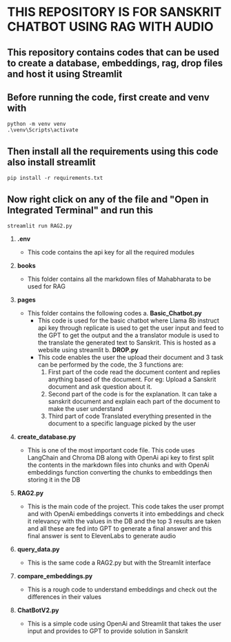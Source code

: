 # THIS REPOSITORY IS FOR SANSKRIT CHATBOT USING RAG WITH AUDIO

## This repository contains codes that can be used to create a database, embeddings, rag, drop files and host it using Streamlit

## Before running the code, first create and venv with 
    python -m venv venv
    .\venv\Scripts\activate
    
## Then install all the requirements using this code also install streamlit
    pip install -r requirements.txt 

## Now right click on any of the file and "Open in Integrated Terminal" and run this
    streamlit run RAG2.py

1. **.env**
   - This code contains the api key for all the required modules
     
2. **books**
   - This folder contains all the markdown files of Mahabharata to be used for RAG

3. **pages**
   - This folder contains the following codes
     a. **Basic_Chatbot.py**
        - This code is used for the basic chatbot where Llama 8b instruct api key through replicate is used to get the user input and feed to the GPT to get the output and the a translator module is
          used to the translate the generated text to Sanskrit. This is hosted as a website using streamlit
     b. **DROP.py**
        - This code enables the user the upload their document and 3 task can be performed by the code, the 3 functions are:
          1) First part of the code read the document content and replies anything based of the document. For eg: Upload a Sanskrit document and ask question about it.
          2) Second part of the code is for the explanation. It can take a sanskrit document and explain each part of the document to make the user understand
          3) Third part of code Translated everything presented in the document to a specific language picked by the user

4. **create_database.py**
   - This is one of the most important code file. This code uses LangChain and Chroma DB along with OpenAi api key to first split the contents in the markdown files into chunks and with OpenAi
     embeddings function converting the chunks to embeddings then storing it in the DB

5. **RAG2.py**
   - This is the main code of the project. This code takes the user prompt and with OpenAi embeddings converts it into embeddings and check it relevancy with the values in the DB and the top 3
     results are taken and all these are fed into GPT to generate a final answer and this final answer is sent to ElevenLabs to generate audio

6. **query_data.py**
   - This is the same code a RAG2.py but with the Streamlit interface

7. **compare_embeddings.py**
   - This is a rough code to understand embeddings and check out the differences in their values

8. **ChatBotV2.py**
   - This is a simple code using OpenAi and Streamlit that takes the user input and provides to GPT to provide solution in Sanskrit
